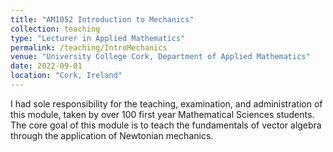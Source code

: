 ```yaml
---
title: "AM1052 Introduction to Mechanics"
collection: teaching
type: "Lecturer in Applied Mathematics"
permalink: /teaching/IntroMechanics
venue: "University College Cork, Department of Applied Mathematics"
date: 2022-09-01
location: "Cork, Ireland"
---
```


I had sole responsibility for the teaching, examination, and administration of this module, taken by over 100 first year Mathematical Sciences students.
The core goal of this module is to teach the fundamentals of vector algebra through the application of Newtonian mechanics.
